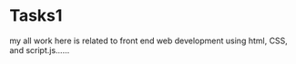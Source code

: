 # Tasks1
my all work here is related to front end web development using html, CSS, and script.js......
